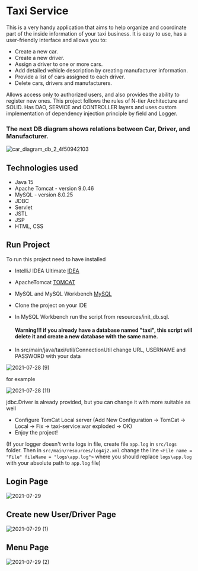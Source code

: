 # Taxi Service
This is a very handy application that aims to help organize and coordinate part of the inside information of your taxi business.
It is easy to use, has a user-friendly interface and allows you to:
- Create a new car.
- Create a new driver.
- Assign a driver to one or more cars.
- Add detailed vehicle description by creating manufacturer information.
- Provide a list of cars assigned to each driver.
- Delete cars, drivers and manufacturers.

Allows access only to authorized users, and also provides the ability to register new ones.
This project follows the rules of N-tier Architecture and SOLID. Has DAO, SERVICE and CONTROLLER layers and 
uses custom implementation of dependency injection principle by field and Logger.
### The next DB diagram shows relations between Car, Driver, and Manufacturer.
![car_diagram_db_2_4f50942103](https://user-images.githubusercontent.com/83809337/127296817-e1af8215-1819-49ed-ba0a-6526e71e6542.png)

## Technologies used
- Java 15
- Apache Tomcat - version 9.0.46
- MySQL - version 8.0.25
- JDBC
- Servlet
- JSTL
- JSP
- HTML, CSS

## Run Project
To run this project need to have installed
- IntelliJ IDEA Ultimate [IDEA](https://www.jetbrains.com/idea/download/#section=windows)
- ApacheTomcat [TOMCAT](https://tomcat.apache.org/download-90.cgi)
- MySQL and MySQL Workbench [MySQL](https://www.mysql.com/downloads/)

- Clone the project on your IDE
- In MySQL Workbench run the script from resources/init_db.sql.
  #### Warning!!! if you already have a database named "taxi", this script will delete it and create a new database with the same name.
  
- In src/main/java/taxi/util/ConnectionUtil change URL, USERNAME and PASSWORD with your data

![2021-07-28 (9)](https://user-images.githubusercontent.com/83809337/127299771-25ceddd3-305a-4108-86ae-f0fe9acc8a69.png)

for example

![2021-07-28 (11)](https://user-images.githubusercontent.com/83809337/127303479-19989d70-b625-4d08-ac82-4620d7a8ef5f.png)


jdbc.Driver is already provided, but you can change it with more suitable as well

- Configure TomCat Local server (Add New Configuration -> TomCat -> Local -> Fix -> taxi-service:war exploded -> OK)
- Enjoy the project!


(If your logger doesn't write logs in file, create file `app.log` in `src/logs` folder.
Then in `src/main/resources/log4j2.xml` change the line `<File name = "File" fileName = "logs\app.log">`
where you should replace `logs\app.log` with your absolute path to `app.log` file)
## Login Page
![2021-07-29](https://user-images.githubusercontent.com/83809337/127461892-60bfc0c5-7f67-4f7e-bda5-2e71a568c2ed.png)
## Create new User/Driver Page
![2021-07-29 (1)](https://user-images.githubusercontent.com/83809337/127461072-e37faff8-43b7-412e-be51-59769b22fe68.png)
## Menu Page
![2021-07-29 (2)](https://user-images.githubusercontent.com/83809337/127460904-ad69c8f9-5d7d-4d35-8795-ae64982dba23.png)
